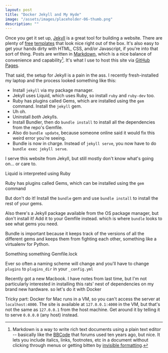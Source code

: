 ```yaml
---
layout: post
title: "Docker Jekyll and My Hyde"
image: "/assets/images/placeholder-06-thumb.png"
description: ""
---
```



Once you get it set up, [Jekyll](https://jekyllrb.com/) is a great tool for building a website. There are plenty of [free](https://jekyllthemes.io/free) [templates](http://jekyllthemes.org/) that look nice right out of the box. It's also easy to get your hands dirty with HTML, CSS, and/or Javascript, if you're into that sort of thing. Posts are written in [Markdown](https://en.wikipedia.org/wiki/Markdown#Example), which is a nice balance of convenience and capability[^1]. It's what I use to host this site via [GitHub Pages](https://pages.github.com/). 

[^1]: Markdown is a way to write rich text documents using a plain text editor -- basically like the [BBCode](https://en.wikipedia.org/wiki/BBCode) that forums used ten years ago, but nice. It lets you include italics, links, footnotes, etc in a document without clicking through menus or getting bitten by [invisible formatting](https://xkcd.com/2109/). 

That said, the setup for Jekyll is a pain in the ass. I recently fresh-installed my laptop and the process looked something like this:

- Install `jekyll` via my package manager. 
- Jekyll uses Liquid, which uses Ruby, so install `ruby` and `ruby-dev` too. 
- Ruby has plugins called Gems, which are installed using the `gem` command. Install the `jekyll` gem. 
- Uh oh. 
- Uninstall *both* Jekylls. 
- Install Bundler, then do `bundle install` to install all the dependencies from the repo's Gemfile.
- Also do `bundle update`, because someone online said it would fix this weird error you're seeing. 
- Bundle is now in charge. Instead of `jekyll serve`, you now have to do `bundle exec jekyll serve`. 






I serve this website from Jekyll, but still mostly don't know what's going on... or  care to.

Liquid is interpreted using Ruby

Ruby has plugins called Gems, which can be installed using the `gem` command

But don't do it! Install the `bundle` gem and use `bundle install` to install the rest of your gems.

Also there's a Jekyll package available from the OS package manager, but don't install it! Add it to your Gemfile instead. which is where `bundle` looks to see what gems you need.

Bundle is important because it keeps track of the versions of all the different gems and keeps them from fighting each other, something like a virtualenv for Python.

Something something Gemfile.lock

Ever so often a naming scheme will change and you'll have to change `plugins` to `plugins_dir` in your `_config.yml`

Recently got a new Macbook. I have notes from last time, but I'm not particularly interested in installing this rats' nest of dependencies on my brand new hardware. so let's do it with Docker

Tricky part: Docker for Mac runs in a VM, so you can't access the server at `localhost:4000`. The site is available at `127.0.0.1:4000` in the VM, but that's not the same as `127.0.0.1` from the host machine. Get around it by telling it to serve `0.0.0.0` (any host) instead. 
